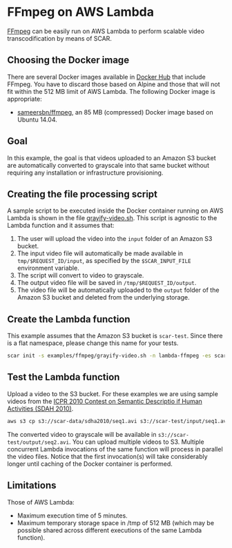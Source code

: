 # FFmpeg on AWS Lambda

[FFmpeg](https://ffmpeg.org/) can be easily run on AWS Lambda to perform scalable video transcodification by means of SCAR.

## Choosing the Docker image

There are several Docker images available in [Docker Hub](https://hub.docker.com/search/?isAutomated=0&isOfficial=0&page=1&pullCount=0&q=ffmpeg&starCount=0) that include FFmpeg. You have to discard those based on Alpine and those that will not fit within the 512 MB limit of AWS Lambda. The following Docker image is appropriate:

* [sameersbn/ffmpeg](https://hub.docker.com/r/sameersbn/ffmpeg/), an 85 MB (compressed) Docker image based on Ubuntu 14.04.

## Goal

In this example, the goal is that videos uploaded to an Amazon S3 bucket are automatically converted to grayscale into that same bucket without requiring any installation or infrastructure provisioning.

## Creating the file processing script

A sample script to be executed inside the Docker container running on AWS Lambda is shown in the file [grayify-video.sh](grayify-video.sh). This script is agnostic to the Lambda function and it assumes that:

1. The user will upload the video into the `input` folder of an Amazon S3 bucket.
2. The input video file will automatically be made available in `tmp/$REQUEST_ID/input`, as specified by the `$SCAR_INPUT_FILE` environment variable.
3. The script will convert to video to grayscale.
4. The output video file will be saved in `/tmp/$REQUEST_ID/output`.
5. The video file will be automatically uploaded to the `output` folder of the Amazon S3 bucket and deleted from the underlying storage.

## Create the Lambda function

This example assumes that the Amazon S3 bucket is `scar-test`. Since there is a flat namespace, please change this name for your tests.

```sh
scar init -s examples/ffmpeg/grayify-video.sh -n lambda-ffmpeg -es scar-test -i sameersbn/ffmpeg
```

## Test the Lambda function

Upload a video to the S3 bucket. For these examples we are using sample videos from the [ICPR 2010 Contest on Semantic Descriptio if Human Activities (SDAH 2010)](http://cvrc.ece.utexas.edu/SDHA2010/Human_Interaction.html).

```sh
aws s3 cp s3://scar-data/sdha2010/seq1.avi s3://scar-test/input/seq1.avi
```

The converted video to grayscale will be available in `s3://scar-test/output/seq2.avi`. You can upload multiple videos to S3. Multiple concurrent Lambda invocations of the same function will process in parallel the video files. Notice that the first invocation(s) will take considerably longer until caching of the Docker container is performed.

## Limitations

Those of AWS Lambda:

* Maximum execution time of 5 minutes.
* Maximum temporary storage space in /tmp of 512 MB (which may be possible shared across different executions of the same Lambda function).
